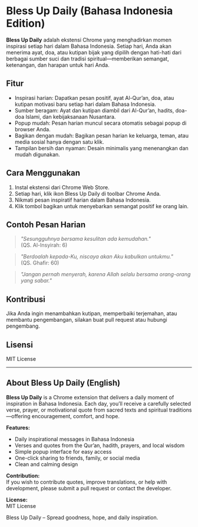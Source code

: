 # Bless Up Daily (Bahasa Indonesia Edition)

**Bless Up Daily** adalah ekstensi Chrome yang menghadirkan momen inspirasi setiap hari dalam Bahasa Indonesia. Setiap hari, Anda akan menerima ayat, doa, atau kutipan bijak yang dipilih dengan hati-hati dari berbagai sumber suci dan tradisi spiritual—memberikan semangat, ketenangan, dan harapan untuk hari Anda.

## Fitur

- Inspirasi harian: Dapatkan pesan positif, ayat Al-Qur’an, doa, atau kutipan motivasi baru setiap hari dalam Bahasa Indonesia.
- Sumber beragam: Ayat dan kutipan diambil dari Al-Qur’an, hadits, doa-doa Islami, dan kebijaksanaan Nusantara.
- Popup mudah: Pesan harian muncul secara otomatis sebagai popup di browser Anda.
- Bagikan dengan mudah: Bagikan pesan harian ke keluarga, teman, atau media sosial hanya dengan satu klik.
- Tampilan bersih dan nyaman: Desain minimalis yang menenangkan dan mudah digunakan.

## Cara Menggunakan

1. Instal ekstensi dari Chrome Web Store.
2. Setiap hari, klik ikon Bless Up Daily di toolbar Chrome Anda.
3. Nikmati pesan inspiratif harian dalam Bahasa Indonesia.
4. Klik tombol bagikan untuk menyebarkan semangat positif ke orang lain.

## Contoh Pesan Harian

> _"Sesungguhnya bersama kesulitan ada kemudahan."_  
> (QS. Al-Insyirah: 6)

> _"Berdoalah kepada-Ku, niscaya akan Aku kabulkan untukmu."_  
> (QS. Ghafir: 60)

> _"Jangan pernah menyerah, karena Allah selalu bersama orang-orang yang sabar."_

## Kontribusi

Jika Anda ingin menambahkan kutipan, memperbaiki terjemahan, atau membantu pengembangan, silakan buat pull request atau hubungi pengembang.

## Lisensi

MIT License

---

## About Bless Up Daily (English)

**Bless Up Daily** is a Chrome extension that delivers a daily moment of inspiration in Bahasa Indonesia. Each day, you’ll receive a carefully selected verse, prayer, or motivational quote from sacred texts and spiritual traditions—offering encouragement, comfort, and hope.

**Features:**
- Daily inspirational messages in Bahasa Indonesia
- Verses and quotes from the Qur’an, hadith, prayers, and local wisdom
- Simple popup interface for easy access
- One-click sharing to friends, family, or social media
- Clean and calming design

**Contribution:**  
If you wish to contribute quotes, improve translations, or help with development, please submit a pull request or contact the developer.

**License:**  
MIT License

Bless Up Daily – Spread goodness, hope, and daily inspiration.
